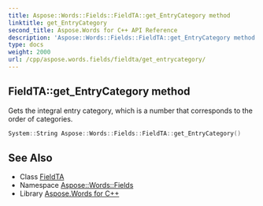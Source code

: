 ```yaml
---
title: Aspose::Words::Fields::FieldTA::get_EntryCategory method
linktitle: get_EntryCategory
second_title: Aspose.Words for C++ API Reference
description: 'Aspose::Words::Fields::FieldTA::get_EntryCategory method. Gets the integral entry category, which is a number that corresponds to the order of categories in C++.'
type: docs
weight: 2000
url: /cpp/aspose.words.fields/fieldta/get_entrycategory/
---
```

## FieldTA::get_EntryCategory method


Gets the integral entry category, which is a number that corresponds to the order of categories.

```cpp
System::String Aspose::Words::Fields::FieldTA::get_EntryCategory()
```

## See Also

* Class [FieldTA](../)
* Namespace [Aspose::Words::Fields](../../)
* Library [Aspose.Words for C++](../../../)
